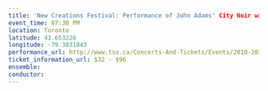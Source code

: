 ```yaml
---
title: 'New Creations Festival: Performance of John Adams' City Noir with the Toronto Symphony Orchestra'
event_time: 07:30 PM
location: Toronto
latitude: 43.653226
longitude: -79.3831843
performance_url: http://www.tso.ca/Concerts-And-Tickets/Events/2010-2011-Season/City-Noir.aspx
ticket_information_url: $32 - $96
ensemble: 
conductor: 
---
```

